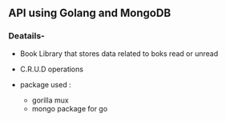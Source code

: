 ## API using Golang and MongoDB

### Deatails-
 - Book Library that stores data related to boks read or unread
 - C.R.U.D operations
 - package used : 
      
      
      - gorilla mux
      - mongo package for go
